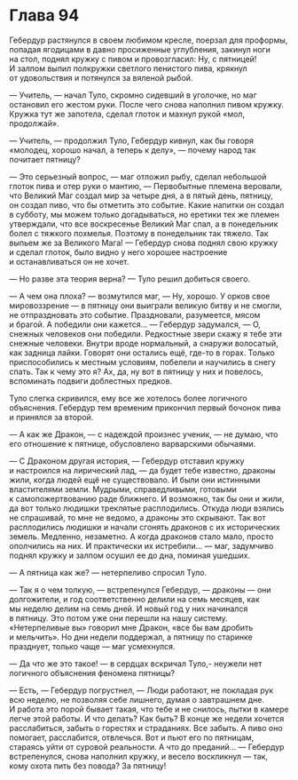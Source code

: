 # Глава 94

Гебердур растянулся в своем любимом кресле, поерзал для проформы, попадая ягодицами в давно просиженные углубления, закинул ноги на стол, поднял кружку с пивом и провозгласил: Ну, с пятницей! И залпом выпил полкружки светлого пенистого пива, крякнул от удовольствия и потянулся за вяленой рыбой.

— Учитель, — начал Туло, скромно сидевший в уголочке, но маг остановил его жестом руки. После чего снова наполнил пивом кружку. Кружка тут же запотела, сделал глоток и махнул рукой «мол, продолжай».

— Учитель, — продолжил Туло, Гебердур кивнул, как бы говоря «молодец, хорошо начал, а теперь к делу», — почему народ так почитает пятницу?

— Это серьезный вопрос, — маг отложил рыбу, сделал небольшой глоток пива и отер руки о мантию, — Первобытные племена веровали, что Великий Маг создал мир за четыре дня, а в пятый день, пятницу, он создал пиво, что бы отметить это событие. Какие напитки он создал в субботу, мы можем только догадываться, но еретики тех же племен утверждали, что все воскресенье Великий Маг спал, а в понедельник болел с тяжкого похмелья. Поэтому в понедельник так тяжело. Так выпьем же за Великого Мага! — Гебердур снова поднял свою кружку и сделал глоток, было видно у него хорошее настроение и останавливаться он не хочет.

— Но разве эта теория верна? — Туло решил добиться своего.

— А чем она плоха? — возмутился маг, — Ну, хорошо. У орков свое мировоззрение — в пятницу они выиграли великую битву и не смогли, не отпраздновать это событие. Праздновали, разумеется, мясом и брагой. А победили они кажется... — Гебердур задумался, — О, снежных человеков они победили. Редкостные звери скажу я тебе эти снежные человеки. Внутри вроде нормальный, а снаружи волосатый, как задница лайки. Говорят они остались ещё, где-то в горах. Только приспособились к местным условиям, побелели и научились в снегу спать. Так к чему это я? Ах, да, ну вот в пятницу у них и повелось, вспоминать подвиги доблестных предков.

Туло слегка скривился, ему все же хотелось более логичного объяснения. Гебердур тем временим прикончил первый бочонок пива и принялся за второй.

— А как же Дракон, — с надеждой произнес ученик, — не думаю, что его отношение к пятнице, обусловлено варварскими обычаями.

— С Драконом другая история, — Гебердур отставил кружку и настроился на лирический лад, — да будет тебе известно, драконы жили, когда людей ещё не существовало. И были они истинными властителями земли. Мудрыми, справедливыми, готовыми к самопожертвованию раде ближнего. И возможно, так бы они и жили, да вот только людишки треклятые расплодились. Откуда люди взялись не спрашивай, то мне не ведомо, а драконы это скрывают. Так вот расплодились людишки и начали сгонять драконов с их исторических земель. Медленно, незаметно. А когда драконов стало мало, просто ополчились на них. И практически их истребили... — маг, задумчиво поднял кружку и залпом осушил ее до дна, поминая ушедших.

— А пятница как же? — нетерпеливо спросил Туло.

— Так я о чем толкую, — встрепенулся Гебердур, — драконы — они долгожители, и год соответственно делили на семь месяцев, как мы неделю делим на семь дней. И новый год у них начинался в пятницу. Это потом уже они перешли на нашу систему. «Нетерпеливые вы» говорил мне Дракон, «все бы вам дробить и мельчить». Но дни недели поддержал, а пятницу по старинке празднует, только чаще — маг усмехнулся.

— Да что же это такое! — в сердцах вскричал Туло,- неужели нет логичного объяснения феномена пятницы?

— Есть, — Гебердур погрустнел, — Люди работают, не покладая рук всю неделю, не позволяя себе лишнего, думая о завтрашнем дне. И работа это порой бывает такая, что тебе и не снилось, пытки в камере легче этой работы. И что делать? Как быть? В конце же недели хочется расслабиться, забыть о горестях и страданиях. Все забыть. А пиво оно помогает, расслабится, отвлечься. Вот и пьют его по пятницам, стараясь уйти от суровой реальности. А что до преданий... — Гебердур встрепенулся, снова наполнил кружку, и весело воскликнул — так, кому охота пить без повода? За пятницу!


